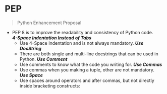# PEP
> Python Enhancement Proposal
- PEP 8 is to improve the readability and consistency of Python code.<br>
***4-Space Indentation Instead of Tabs***
   - Use 4-Space Indentation and is not always mandatory.
***Use DocString***
   - There are both single and multi-line docstrings that can be used in Python.
***Use Comment***
   - Use comments to know what the code you writing for.
***Use Commas***
   - Use commas when you making a tuple, other are not mandatory.
***Use Space***
   - Use spaces around operators and after commas, but not directly inside bracketing constructs:
